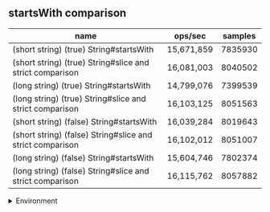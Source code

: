 ## startsWith comparison

|name|ops/sec|samples|
|-|-|-|
|(short string) (true) String#startsWith|15,671,859|7835930|
|(short string) (true) String#slice and strict comparison|16,081,003|8040502|
|(long string) (true) String#startsWith|14,799,076|7399539|
|(long string) (true) String#slice and strict comparison|16,103,125|8051563|
|(short string) (false) String#startsWith|16,039,284|8019643|
|(short string) (false) String#slice and strict comparison|16,102,012|8051007|
|(long string) (false) String#startsWith|15,604,746|7802374|
|(long string) (false) String#slice and strict comparison|16,115,762|8057882|


<details>
<summary>Environment</summary>

* __Machine:__ linux x64 | 4 vCPUs | 15.2GB Mem
* __Run:__ Mon Jun 24 2024 01:54:53 GMT+0000 (Coordinated Universal Time)
</details>

<!--
{"environment":{"platform":"linux","arch":"x64","cpus":4,"totalMemory":15.245216369628906},"benchmarks":[{"name":"(short string) (true) String#startsWith","opsSec":15671859.65521967,"samples":7835930},{"name":"(short string) (true) String#slice and strict comparison","opsSec":16081003.903480714,"samples":8040502},{"name":"(long string) (true) String#startsWith","opsSec":14799076.105755087,"samples":7399539},{"name":"(long string) (true) String#slice and strict comparison","opsSec":16103125.613441141,"samples":8051563},{"name":"(short string) (false) String#startsWith","opsSec":16039284.877145814,"samples":8019643},{"name":"(short string) (false) String#slice and strict comparison","opsSec":16102012.77618874,"samples":8051007},{"name":"(long string) (false) String#startsWith","opsSec":15604746.377025215,"samples":7802374},{"name":"(long string) (false) String#slice and strict comparison","opsSec":16115762.291886095,"samples":8057882}]}-->
